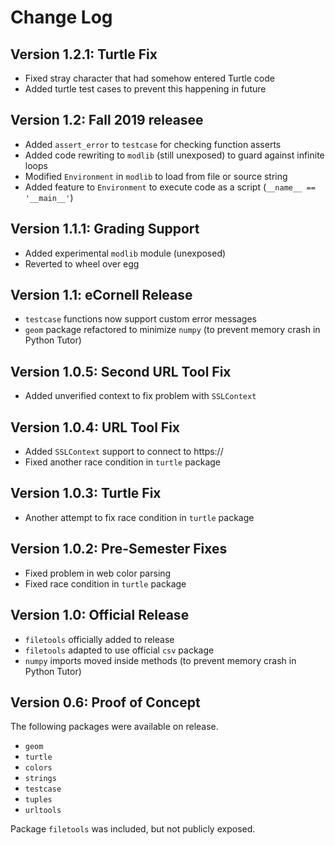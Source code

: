 # Change Log

## Version 1.2.1: Turtle Fix

* Fixed stray character that had somehow entered Turtle code
* Added turtle test cases to prevent this happening in future

## Version 1.2: Fall 2019 releasee

* Added `assert_error` to `testcase` for checking function asserts
* Added code rewriting to `modlib` (still unexposed) to guard against infinite loops
* Modified `Environment` in `modlib` to load from file or source string
* Added feature to `Environment` to execute code as a script (`__name__ == '__main__'`)

## Version 1.1.1: Grading Support

* Added experimental `modlib` module (unexposed)
* Reverted to wheel over egg

## Version 1.1: eCornell Release

* `testcase` functions now support custom error messages
* `geom` package refactored to minimize `numpy` (to prevent memory crash in Python Tutor)

## Version 1.0.5: Second URL Tool Fix

* Added unverified context to fix problem with `SSLContext`

## Version 1.0.4: URL Tool Fix

* Added `SSLContext` support to connect to https://
* Fixed another race condition in `turtle` package

## Version 1.0.3: Turtle Fix

* Another attempt to fix race condition in `turtle` package

## Version 1.0.2: Pre-Semester Fixes

* Fixed problem in web color parsing
* Fixed race condition in `turtle` package

## Version 1.0: Official Release

* `filetools` officially added to release
* `filetools` adapted to use official `csv` package
* `numpy` imports moved inside methods (to prevent memory crash in Python Tutor)

## Version 0.6: Proof of Concept

The following packages were available on release.

* `geom`
* `turtle`
* `colors`
* `strings`
* `testcase`
* `tuples`
* `urltools`

Package `filetools` was included, but not publicly exposed.